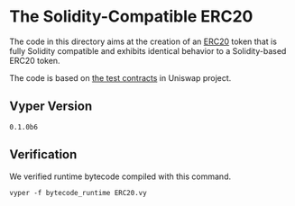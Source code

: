 # The Solidity-Compatible ERC20
The code in this directory aims at the creation of an [ERC20](https://github.com/ethereum/EIPs/blob/master/EIPS/eip-20.md) token that is fully Solidity compatible and exhibits identical behavior to a Solidity-based ERC20 token.

The code is based on [the test contracts](https://github.com/Uniswap/contracts-vyper/blob/master/contracts/test_contracts/ERC20.vy) in Uniswap project.

## Vyper Version
`0.1.0b6`

## Verification
We verified runtime bytecode compiled with this command.
```
vyper -f bytecode_runtime ERC20.vy 
```
